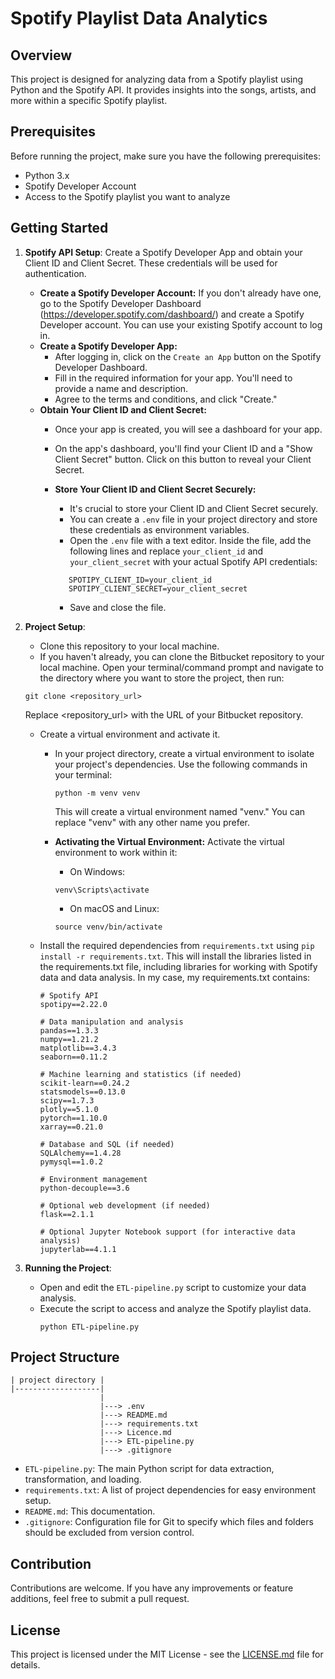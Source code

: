 # Spotify Playlist Data Analytics

## Overview

This project is designed for analyzing data from a Spotify playlist using Python and the Spotify API. It provides insights into the songs, artists, and more within a specific Spotify playlist.

## Prerequisites

Before running the project, make sure you have the following prerequisites:

- Python 3.x
- Spotify Developer Account
- Access to the Spotify playlist you want to analyze

## Getting Started

1. **Spotify API Setup**: Create a Spotify Developer App and obtain your Client ID and Client Secret. These credentials will be used for authentication.

    - **Create a Spotify Developer Account:** If you don't already have one, go to the Spotify Developer Dashboard (https://developer.spotify.com/dashboard/) and create a Spotify Developer account. You can use your existing Spotify account to log in.
    - **Create a Spotify Developer App:** 
      - After logging in, click on the `Create an App` button on the Spotify Developer Dashboard. 
      - Fill in the required information for your app. You'll need to provide a name and description. 
      - Agree to the terms and conditions, and click "Create."
    - **Obtain Your Client ID and Client Secret:**
      - Once your app is created, you will see a dashboard for your app.
      - On the app's dashboard, you'll find your Client ID and a "Show Client Secret" button. Click on this button to reveal your Client Secret.
      - **Store Your Client ID and Client Secret Securely:** 
        - It's crucial to store your Client ID and Client Secret securely. 
        - You can create a `.env` file in your project directory and store these credentials as environment variables.
        - Open the `.env` file with a text editor. Inside the file, add the following lines and replace `your_client_id`
         and `your_client_secret` with your actual Spotify API credentials:

         ```
            SPOTIPY_CLIENT_ID=your_client_id
            SPOTIPY_CLIENT_SECRET=your_client_secret
         ```
        - Save and close the file.

2. **Project Setup**:
   
   - Clone this repository to your local machine.
   - If you haven't already, you can clone the Bitbucket repository to your local machine. Open your terminal/command prompt and navigate to the directory where you want to store the project, then run:
    ```
    git clone <repository_url>
    ```
    Replace <repository_url> with the URL of your Bitbucket repository.
   - Create a virtual environment and activate it.
     - In your project directory, create a virtual environment to isolate your project's dependencies. Use the following commands in your terminal:
        ```
        python -m venv venv
        ```
        This will create a virtual environment named "venv." You can replace "venv" with any other name you prefer.

     - **Activating the Virtual Environment:** Activate the virtual environment to work within it:
       - On Windows:
        ```
        venv\Scripts\activate
        ```
       - On macOS and Linux:
        ```
        source venv/bin/activate
        ```
   - Install the required dependencies from `requirements.txt` using `pip install -r requirements.txt`. This will install the libraries listed in the requirements.txt file, including libraries for working with Spotify data and data analysis. In my case, my requirements.txt contains:
        ```
        # Spotify API
        spotipy==2.22.0

        # Data manipulation and analysis
        pandas==1.3.3
        numpy==1.21.2
        matplotlib==3.4.3
        seaborn==0.11.2

        # Machine learning and statistics (if needed)
        scikit-learn==0.24.2 
        statsmodels==0.13.0
        scipy==1.7.3
        plotly==5.1.0
        pytorch==1.10.0
        xarray==0.21.0

        # Database and SQL (if needed)
        SQLAlchemy==1.4.28
        pymysql==1.0.2

        # Environment management
        python-decouple==3.6

        # Optional web development (if needed)
        flask==2.1.1

        # Optional Jupyter Notebook support (for interactive data analysis)
        jupyterlab==4.1.1
        ```

3. **Running the Project**:
   
   - Open and edit the `ETL-pipeline.py` script to customize your data analysis.
   - Execute the script to access and analyze the Spotify playlist data.
        ```
        python ETL-pipeline.py
        ```

## Project Structure

    | project directory |
    |-------------------|
                        |
                        |---> .env
                        |---> README.md
                        |---> requirements.txt
                        |---> Licence.md
                        |---> ETL-pipeline.py
                        |---> .gitignore

- `ETL-pipeline.py`: The main Python script for data extraction, transformation, and loading.
- `requirements.txt`: A list of project dependencies for easy environment setup.
- `README.md`: This documentation.
- `.gitignore`: Configuration file for Git to specify which files and folders should be excluded from version control.

## Contribution

Contributions are welcome. If you have any improvements or feature additions, feel free to submit a pull request.

## License

This project is licensed under the MIT License - see the [LICENSE.md](LICENSE.md) file for details.
